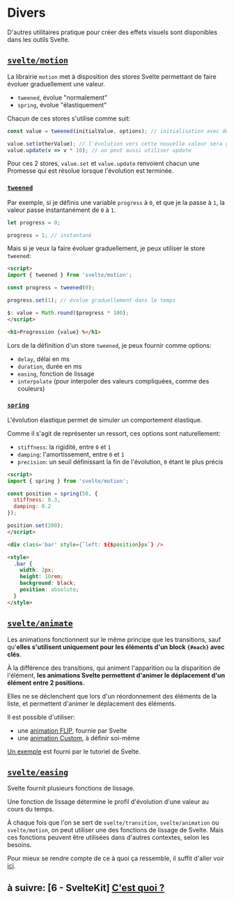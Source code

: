 # Divers

D'autres utilitaires pratique pour créer des effets visuels sont disponibles dans les outils Svelte.

## [`svelte/motion`](https://svelte.dev/docs#svelte_motion)

La librairie `motion` met à disposition des stores Svelte permettant de faire évoluer graduellement une valeur.
- `tweened`, évolue "normalement"
- `spring`, évolue "élastiquement"

Chacun de ces stores s'utilise comme suit:
```js
const value = tweened(initialValue, options); // initialisation avec des options

value.set(otherValue); // l'évolution vers cette nouvelle valeur sera graduelle
value.update(v => v * 10); // on peut aussi utiliser update
```

Pour ces 2 stores, `value.set` et `value.update` renvoient chacun une Promesse qui est résolue lorsque l'évolution est terminée.

### [`tweened`](https://svelte.dev/docs#tweened)

Par exemple, si je définis une variable `progress` à `0`, et que je la passe à `1`, la valeur passe instantanément de `0` à `1`.

```js
let progress = 0;

progress = 1; // instantané
```

Mais si je veux la faire évoluer graduellement, je peux utiliser le store `tweened`:

```html
<script>
import { tweened } from 'svelte/motion';

const progress = tweened(0);

progress.set(1); // évolue graduellement dans le temps

$: value = Math.round($progress * 100);
</script>

<h1>Progression {value} %</h1>
```

Lors de la définition d'un store `tweened`, je peux fournir comme options:
- `delay`, délai en ms
- `duration`, durée en ms
- `easing`, fonction de lissage
- `interpolate` (pour interpoler des valeurs compliquées, comme des couleurs)


### [`spring`](https://svelte.dev/docs#spring)

L'évolution élastique permet de simuler un comportement élastique.

Comme il s'agit de représenter un ressort, ces options sont naturellement:
- `stiffness`: la rigidité, entre `0` et `1`
- `damping`: l'amortissement, entre `0` et `1`
- `precision`: un seuil définissant la fin de l'évolution, `0` étant le plus précis


```html
<script>
import { spring } from 'svelte/motion';

const position = spring(50, {
  stiffness: 0.3,
  damping: 0.2
});

position.set(200);
</script>

<div class='bar' style={`left: ${$position}px`} />

<style>
  .bar {
    width: 2px;
    height: 10rem;
    background: black;
    position: absolute;
  }
</style>
```

## [`svelte/animate`](https://svelte.dev/docs#svelte_animate)

Les animations fonctionnent sur le même principe que les transitions, sauf qu'**elles s'utilisent uniquement pour les éléments d'un block `{#each}` avec clés**.

À la différence des transitions, qui animent l'apparition ou la disparition de l'élément, **les animations Svelte permettent d'animer le déplacement d'un élément entre 2 positions**.

Elles ne se déclenchent que lors d'un réordonnement des éléments de la liste, et permettent d'animer le déplacement des éléments.

Il est possible d'utiliser:
- une [animation FLIP](https://svelte.dev/docs#flip), fournie par Svelte
- une [animation Custom](https://svelte.dev/docs#Custom_animation_functions), à définir soi-même

[Un exemple](https://svelte.dev/tutorial/animate) est fourni par le tutoriel de Svelte.

## [`svelte/easing`](https://svelte.dev/docs#svelte_easing)

Svelte fournit plusieurs fonctions de lissage.

Une fonction de lissage détermine le profil d'évolution d'une valeur au cours du temps.

À chaque fois que l'on se sert de `svelte/transition`, `svelte/animation` ou `svelte/motion`, on peut utiliser une des fonctions de lissage de Svelte. Mais ces fonctions peuvent être utilisées dans d'autres contextes, selon les besoins.

Pour mieux se rendre compte de ce à quoi ça ressemble, il suffit d'aller voir [ici](https://svelte.dev/examples#easing).

## à suivre: [6 - SvelteKit] [C'est quoi ?](../6_svelte-kit/6-1_intro.md)
